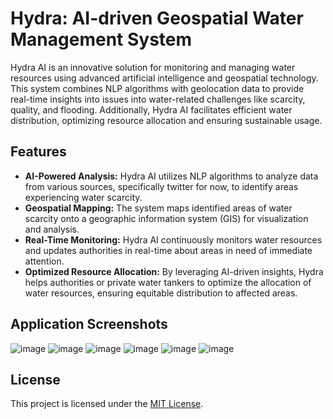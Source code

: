 # Hydra: AI-driven Geospatial Water Management System

Hydra AI is an innovative solution for monitoring and managing water resources using advanced artificial intelligence and geospatial technology. This system combines NLP algorithms with geolocation data to provide real-time insights into issues  into water-related challenges like scarcity, quality, and flooding.  Additionally, Hydra AI facilitates efficient water distribution, optimizing resource allocation and ensuring sustainable usage.

## Features
- **AI-Powered Analysis:** Hydra AI utilizes NLP algorithms to analyze data from various sources, specifically twitter for now, to identify areas experiencing water scarcity.
- **Geospatial Mapping:** The system maps identified areas of water scarcity onto a geographic information system (GIS) for visualization and analysis.
- **Real-Time Monitoring:** Hydra AI continuously monitors water resources and updates authorities in real-time about areas in need of immediate attention.
- **Optimized Resource Allocation:** By leveraging AI-driven insights, Hydra helps authorities or private water tankers to optimize the allocation of water resources, ensuring equitable distribution to affected areas.

## Application Screenshots
![image](https://github.com/user-attachments/assets/8a5a9ad7-7c49-4aab-8b07-1a64538a1608)
![image](https://github.com/user-attachments/assets/adfd7227-4775-4532-9ac2-f49015d37667)
![image](https://github.com/user-attachments/assets/d1c618fb-62b1-4072-bfbf-bd65e3f5833d)
![image](https://github.com/user-attachments/assets/de5e04fe-254b-4478-9a12-d29d10766c1d)
![image](https://github.com/user-attachments/assets/6cab94b8-9998-4492-a5f5-5b8b62a6791b)
![image](https://github.com/user-attachments/assets/e9888ee5-9350-42a2-b90c-5994199ca783)


## License
This project is licensed under the [MIT License](LICENSE).
